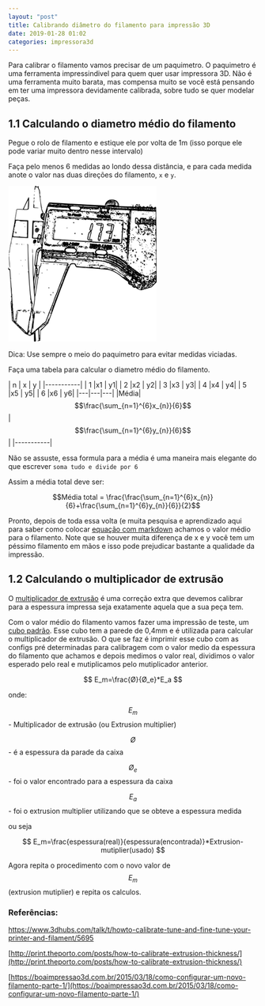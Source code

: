 ```yaml
---
layout: "post"
title: Calibrando diâmetro do filamento para impressão 3D
date: 2019-01-28 01:02
categories: impressora3d
---
```


Para calibrar o filamento vamos precisar de um paquimetro.
O paquimetro é uma ferramenta impressindivel para quem quer usar impressora 3D. Não é uma ferramenta muito barata, mas compensa muito se você está pensando em ter uma impressora devidamente calibrada, sobre tudo se quer modelar peças.

## 1.1 Calculando o diametro médio do filamento

Pegue o rolo de filamento e estique ele por volta de 1m (isso porque ele pode variar muito dentro nesse intervalo)

Faça pelo menos 6 medidas ao londo dessa distância, e para cada medida anote o valor nas duas direções do filamento, `x` e `y`.


![image](/assets/images/paquimetro.png)

Dica: Use sempre o meio do paquimetro para evitar medidas viciadas.

Faça uma tabela para calcular o diametro médio do filamento.

| n | x | y |
|-----------|
| 1 |x1 | y1|
| 2 |x2 | y2|
| 3 |x3 | y3|
| 4 |x4 | y4|
| 5 |x5 | y5|
| 6 |x6 | y6|
|---|---|---|
|Média|$$\frac{\sum_{n=1}^{6}x_{n}}{6}$$|$$\frac{\sum_{n=1}^{6}y_{n}}{6}$$|
|-----------|

Não se assuste, essa formula para a média é uma maneira mais elegante do que escrever `soma tudo e divide por 6`

Assim a média total deve ser:

$$Média total = \frac{\frac{\sum_{n=1}^{6}x_{n}}{6}+\frac{\sum_{n=1}^{6}y_{n}}{6}}{2}$$


Pronto, depois de toda essa volta (e muita pesquisa e aprendizado aqui para saber como colocar [equação com markdown](http://csrgxtu.github.io/2015/03/20/Writing-Mathematic-Fomulars-in-Markdown/) achamos o valor médio para o filamento.
Note que se houver muita diferença de x e y você tem um péssimo filamento em mãos e isso pode prejudicar bastante a qualidade da impressão.

## 1.2 Calculando o multiplicador de extrusão

O [multiplicador de extrusão]() é uma correção extra que devemos calibrar para a espessura impressa seja exatamente aquela que a sua peça tem.

Com o valor médio do filamento vamos fazer uma impressão de teste, um [cubo padrão](). Esse cubo tem a parede de 0,4mm e é utilizada para calcular o multiplicador de extrusão. O que se faz é imprimir esse cubo com as configs pré determinadas para calibragem com o valor medio da espessura do filamento que achamos e depois medimos o valor real, dividimos o valor esperado pelo real e mutiplicamos pelo mutiplicador anterior.

$$ E_m=\frac{Ø}{Ø_e}*E_a $$

onde:

$$ E_m $$ - Multiplicador de extrusão (ou Extrusion multiplier)

$$ Ø $$ - é a espessura da parade da caixa

$$ Ø_e $$ - foi o valor encontrado para a espessura da caixa

$$ E_a $$ - foi o extrusion multiplier utilizando que se obteve a espessura medida

ou seja

$$ E_m=\frac{espessura(real)}{espessura(encontrada)}*Extrusion-mutiplier(usado) $$

Agora repita o procedimento com o novo valor de $$ E_m $$ (extrusion mutiplier) e repita os calculos.

### Referências:

[https://www.3dhubs.com/talk/t/howto-calibrate-tune-and-fine-tune-your-printer-and-filament/5695
](https://www.3dhubs.com/talk/t/howto-calibrate-tune-and-fine-tune-your-printer-and-filament/5695
)

[http://print.theporto.com/posts/how-to-calibrate-extrusion-thickness/](http://print.theporto.com/posts/how-to-calibrate-extrusion-thickness/)

[https://boaimpressao3d.com.br/2015/03/18/como-configurar-um-novo-filamento-parte-1/](https://boaimpressao3d.com.br/2015/03/18/como-configurar-um-novo-filamento-parte-1/)
